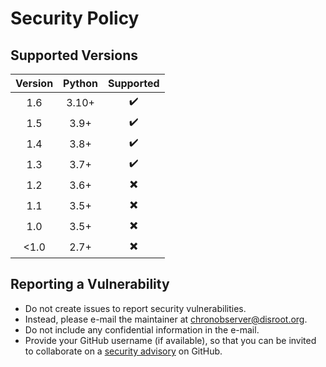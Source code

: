 # Security Policy

## Supported Versions

| Version | Python |        Supported         |
| :-----: | :----: | :----------------------: |
|   1.6   |  3.10+ |    :heavy_check_mark:    |
|   1.5   |  3.9+  |    :heavy_check_mark:    |
|   1.4   |  3.8+  |    :heavy_check_mark:    |
|   1.3   |  3.7+  |    :heavy_check_mark:    |
|   1.2   |  3.6+  | :heavy_multiplication_x: |
|   1.1   |  3.5+  | :heavy_multiplication_x: |
|   1.0   |  3.5+  | :heavy_multiplication_x: |
| &lt;1.0 |  2.7+  | :heavy_multiplication_x: |

## Reporting a Vulnerability

* Do not create issues to report security vulnerabilities.
* Instead, please e-mail the maintainer at [chronobserver@disroot.org](mailto:chronobserver@disroot.org).
* Do not include any confidential information in the e-mail.
* Provide your GitHub username (if available), so that you can be
  invited to collaborate on a [security advisory][advisories] on GitHub.

[advisories]: https://help.github.com/en/github/managing-security-vulnerabilities/about-github-security-advisories

